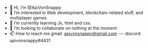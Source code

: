 - 👋 Hi, I’m @ApiVonSnappy
- 👀 I’m interested in Web development, blockchain-related stuff, and multiplayer games.
- 🌱 I’m currently learning Js, html and css.
- 💞️ I’m looking to collaborate on nothing at the moment
- 📫 How to reach me gmail: apivonsnappy@gmail.com --- discord: apivonsnappy#4431
